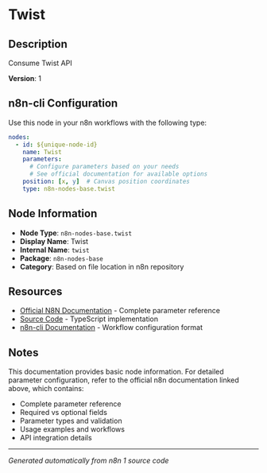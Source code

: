 # Twist

## Description

Consume Twist API

**Version**: 1

## n8n-cli Configuration

Use this node in your n8n workflows with the following type:

```yaml
nodes:
  - id: ${unique-node-id}
    name: Twist
    parameters:
      # Configure parameters based on your needs
      # See official documentation for available options
    position: [x, y]  # Canvas position coordinates
    type: n8n-nodes-base.twist
```

## Node Information

- **Node Type**: `n8n-nodes-base.twist`
- **Display Name**: Twist
- **Internal Name**: `twist`
- **Package**: `n8n-nodes-base`
- **Category**: Based on file location in n8n repository

## Resources

- [Official N8N Documentation](https://docs.n8n.io/integrations/builtin/app-nodes/n8n-nodes-base.twist/) - Complete parameter reference
- [Source Code](https://github.com/n8n-io/n8n/blob/master/packages/nodes-base/nodes/Twist/Twist.node.ts) - TypeScript implementation
- [n8n-cli Documentation](https://github.com/edenreich/n8n-cli) - Workflow configuration format

## Notes

This documentation provides basic node information. For detailed parameter configuration, 
refer to the official n8n documentation linked above, which contains:

- Complete parameter reference
- Required vs optional fields
- Parameter types and validation
- Usage examples and workflows
- API integration details

---
*Generated automatically from n8n 1 source code*
